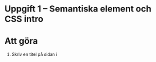 # Uppgift 1 – Semantiska element och CSS intro

# Att göra 

1. Skriv en titel på sidan i <title> taggen [x]
2. Skriv en lämplig rubrik, t.ex. hemsidans namn, i <header> med en <h1> tagg [x]
3. I <nav> ska du lägga minst 2 relevanta länkar, detta kan vara länkar till .html sidor som du implementerar senare. [x]
4. I <main> har du 2 sektioner. Välj vad dessa två ska innehålla.[x]
5. I <footer> ska du skriva kontaktuppgifter till hemsidan. Dessa kan såklart vara fejkade.[x]

# Följande styling ska finnas med external css
1. Ändra på hur <h1> ser ut
2. Se till att <header> har en bakgrund och eventuellt centrering av texten
3. Styla <footer>

# Anteckningar
Anteckna kort här vad du har gjort för förändringar på sidan i denna uppgift.

Started on index.html. Need to add href's to other pages later. Index = landing page